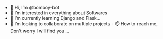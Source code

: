 - 👋 Hi, I’m @bomboy-bot
- 👀 I’m interested in everything about Softwares
- 🌱 I’m currently learning Django and Flask...
- 💞️ I’m looking to collaborate on multiple projects - 📫 How to reach me, Don't worry I will find you ... 

<!---
bomboy-bot/bomboy-bot is a ✨ special ✨ repository because its `README.md` (this file) appears on your GitHub profile.
You can click the Preview link to take a look at your changes.
--->
